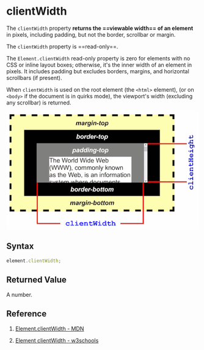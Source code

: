 # clientWidth

The `clientWidth` property **returns the ==viewable width== of an element** in pixels, including padding, but not the border, scrollbar or margin.

The `clientWidth` property is ==read-only==.

The `Element.clientWidth` read-only property is zero for elements with no CSS or inline layout boxes; otherwise, it's the inner width of an element in pixels. It includes padding but excludes borders, margins, and horizontal scrollbars (if present).

When `clientWidth` is used on the root element (the `<html>` element), (or on `<body>` if the document is in quirks mode), the viewport's width (excluding any scrollbar) is returned.

![clientHeight_Width](../../img/clientHeight_Width.png)

## Syntax

```js
element.clientWidth;
```

## Returned Value

A number.

## Reference

1. [Element.clientWidth - MDN](https://developer.mozilla.org/en-US/docs/Web/API/Element/clientWidth)

2. [Element clientWidth - w3schools](https://www.w3schools.com/jsref/prop_element_clientwidth.asp)
